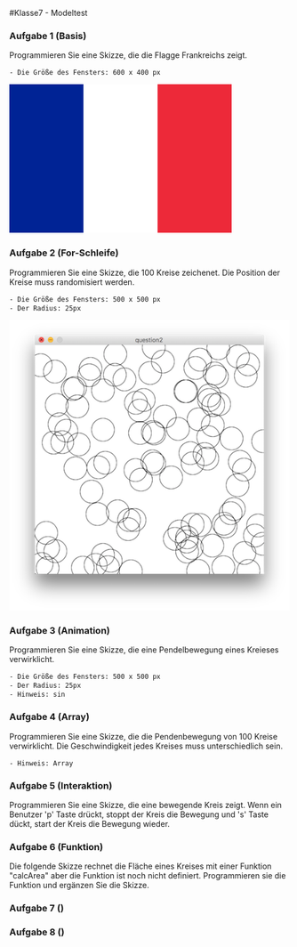 #Klasse7 - Modeltest

### Aufgabe 1 (Basis)

Programmieren Sie eine Skizze, die die Flagge Frankreichs zeigt.

	- Die Größe des Fensters: 600 x 400 px

![](res/test/Flag_of_France.png)

### Aufgabe 2 (For-Schleife)

Programmieren Sie eine Skizze, die 100 Kreise zeichenet. Die Position der Kreise muss randomisiert werden.

	- Die Größe des Fensters: 500 x 500 px
	- Der Radius: 25px

![](res/test/q2.png)

### Aufgabe 3 (Animation)

Programmieren Sie eine Skizze, die eine Pendelbewegung eines Kreieses verwirklicht.

	- Die Größe des Fensters: 500 x 500 px
	- Der Radius: 25px
	- Hinweis: sin

### Aufgabe 4 (Array)

Programmieren Sie eine Skizze, die die Pendenbewegung von 100 Kreise verwirklicht. Die Geschwindigkeit jedes Kreises muss unterschiedlich sein.

	- Hinweis: Array

### Aufgabe 5 (Interaktion)
Programmieren Sie eine Skizze, die eine bewegende Kreis zeigt.
Wenn ein Benutzer 'p' Taste drückt, stoppt der Kreis die Bewegung und 's' Taste dückt, start der Kreis die Bewegung wieder.

### Aufgabe 6 (Funktion)

Die folgende Skizze rechnet die Fläche eines Kreises mit einer Funktion "calcArea" aber die Funktion ist noch nicht definiert.
Programmieren sie die Funktion und ergänzen Sie die Skizze.

### Aufgabe 7 ()



### Aufgabe 8 ()


